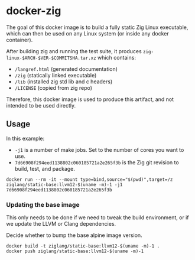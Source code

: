 # docker-zig

The goal of this docker image is to build a fully static Zig Linux executable,
which can then be used on any Linux system (or inside any docker container).

After building zig and running the test suite, it produces
`zig-linux-$ARCH-$VER-$COMMITSHA.tar.xz` which contains:

 * `/langref.html` (generated documentation)
 * `/zig` (statically linked executable)
 * `/lib` (installed zig std lib and c headers)
 * `/LICENSE` (copied from zig repo)

Therefore, this docker image is used to produce this artifact, and
not intended to be used directly.

## Usage

In this example:

 * `-j1` is a number of make jobs. Set to the number of cores you want to use.
 * `7d66908f294eed1138802c060185721a2e265f3b` is the Zig git revision to
   build, test, and package.

```
docker run --rm -it --mount type=bind,source="$(pwd)",target=/z ziglang/static-base:llvm12-$(uname -m)-1 -j1 7d66908f294eed1138802c060185721a2e265f3b
```

### Updating the base image

This only needs to be done if we need to tweak the build environment, or if
we update the LLVM or Clang dependencies.

Decide whether to bump the base alpine image version.

```
docker build -t ziglang/static-base:llvm12-$(uname -m)-1 .
docker push ziglang/static-base:llvm12-$(uname -m)-1
```
